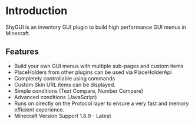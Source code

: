 # Introduction

ShyGUI is an inventory GUI plugin to build high performance GUI menus in Minecraft.

## Features

* Build your own GUI menus with multiple sub-pages and custom items
* PlaceHolders from other plugins can be used via PlaceHolderApi
* Completely controllable using commands
* Custom Skin URL items can be displayed.
* Simple conditions (Text Compare, Number Compare)
* Advanced conditions (JavaScript)
* Runs on directly on the Protocol layer to ensure a very fast and memory efficient experience.
* Minecraft Version Support 1.8.9 - Latest
